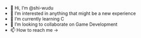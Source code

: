 - 👋 Hi, I’m @shi-wudu
- 👀 I’m interested in anything that might be a new experience
- 🌱 I’m currently learning C
- 💞️ I’m looking to collaborate on Game Development
- 📫 How to reach me ->

<!---
shi-wudu/shi-wudu is a ✨ special ✨ repository because its `README.md` (this file) appears on your GitHub profile.
You can click the Preview link to take a look at your changes.
--->
